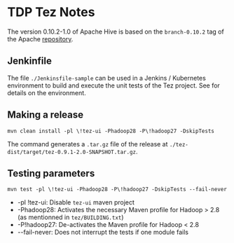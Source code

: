 # TDP Tez Notes

The version 0.10.2-1.0 of Apache Hive is based on the `branch-0.10.2` tag of the Apache [repository](https://github.com/apache/tez/tree/branch-0.10.2).

## Jenkinfile

The file `./Jenkinsfile-sample` can be used in a Jenkins / Kubernetes environment to build and execute the unit tests of the Tez project. See []() for details on the environment.

## Making a release

```
mvn clean install -pl \!tez-ui -Phadoop28 -P\!hadoop27 -DskipTests
```

The command generates a `.tar.gz` file of the release at `./tez-dist/target/tez-0.9.1-2.0-SNAPSHOT.tar.gz`.

## Testing parameters

```
mvn test -pl \!tez-ui -Phadoop28 -P\!hadoop27 -DskipTests --fail-never
```

- -pl \!tez-ui: Disable `tez-ui` maven project
- -Phadoop28: Activates the necessary Maven profile for Hadoop > 2.8 (as mentionned in `tez/BUILDING.txt`)
- -P\!hadoop27: De-activates the Maven profile for Hadoop < 2.8
- --fail-never: Does not interrupt the tests if one module fails

